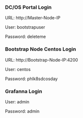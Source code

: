 ### DC/OS Portal Login

URL:      http://Master-Node-IP

User:     bootstrapuser

Password: deleteme


### Bootstrap Node Centos Login

URL:      http://Bootstrap-Node-IP:4200

User:     centos

Password: phlk8sdcosday  


### Grafanna Login

User:     admin

Password: admin

